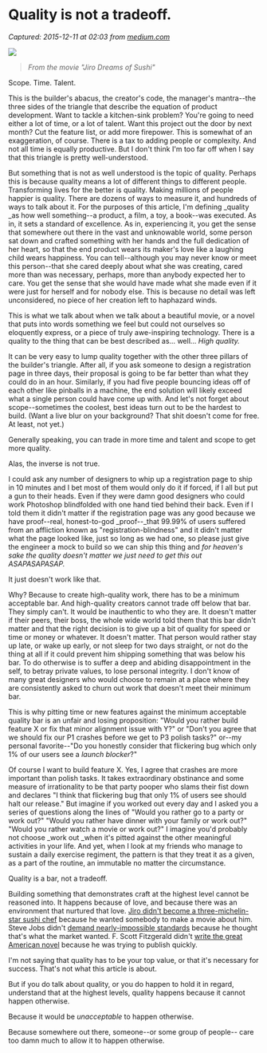 # Quality is not a tradeoff.

_Captured: 2015-12-11 at 02:03 from [medium.com](https://medium.com/the-year-of-the-looking-glass/quality-is-not-a-tradeoff-bcddf7c85553#.t6dwju7kg)_

![](https://cdn-images-2.medium.com/max/800/0*9lG_11ELAmuIaO-Z.jpeg)

> _From the movie "Jiro Dreams of Sushi"_

Scope. Time. Talent.

This is the builder's abacus, the creator's code, the manager's mantra--the three sides of the triangle that describe the equation of product development. Want to tackle a kitchen-sink problem? You're going to need either a lot of time, or a lot of talent. Want this project out the door by next month? Cut the feature list, or add more firepower. This is somewhat of an exaggeration, of course. There is a tax to adding people or complexity. And not all time is equally productive. But I don't think I'm too far off when I say that this triangle is pretty well-understood.

But something that is not as well understood is the topic of quality. Perhaps this is because quality means a lot of different things to different people. Transforming lives for the better is quality. Making millions of people happier is quality. There are dozens of ways to measure it, and hundreds of ways to talk about it. For the purposes of this article, I'm defining _quality _as how well something--a product, a film, a toy, a book--was executed. As in, it sets a standard of excellence. As in, experiencing it, you get the sense that somewhere out there in the vast and unknowable world, some person sat down and crafted something with her hands and the full dedication of her heart, so that the end product wears its maker's love like a laughing child wears happiness. You can tell--although you may never know or meet this person--that she cared deeply about what she was creating, cared more than was necessary, perhaps, more than anybody expected her to care. You get the sense that she would have made what she made even if it were just for herself and for nobody else. This is because no detail was left unconsidered, no piece of her creation left to haphazard winds.

This is what we talk about when we talk about a beautiful movie, or a novel that puts into words something we feel but could not ourselves so eloquently express, or a piece of truly awe-inspiring technology. There is a quality to the thing that can be best described as… well… _High quality._

It can be very easy to lump quality together with the other three pillars of the builder's triangle. After all, if you ask someone to design a registration page in three days, their proposal is going to be far better than what they could do in an hour. Similarly, if you had five people bouncing ideas off of each other like pinballs in a machine, the end solution will likely exceed what a single person could have come up with. And let's not forget about scope--sometimes the coolest, best ideas turn out to be the hardest to build. (Want a live blur on your background? That shit doesn't come for free. At least, not yet.)

Generally speaking, you can trade in more time and talent and scope to get more quality.

Alas, the inverse is not true.

I could ask any number of designers to whip up a registration page to ship in 10 minutes and I bet most of them would only do it if forced, if I all but put a gun to their heads. Even if they were damn good designers who could work Photoshop blindfolded with one hand tied behind their back. Even if I told them it didn't matter if the registration page was any good because we have proof--real, honest-to-god _proof--_that 99.99% of users suffered from an affliction known as "registration-blindness" and it didn't matter what the page looked like, just so long as we had one, so please just give the engineer a mock to build so we can ship this thing and _for heaven's sake the quality doesn't matter we just need to get this out ASAPASAPASAP._

It just doesn't work like that.

Why? Because to create high-quality work, there has to be a minimum acceptable bar. And high-quality creators cannot trade off below that bar. They simply can't. It would be inauthentic to who they are. It doesn't matter if their peers, their boss, the whole wide world told them that this bar didn't matter and that the right decision is to give up a bit of quality for speed or time or money or whatever. It doesn't matter. That person would rather stay up late, or wake up early, or not sleep for two days straight, or not do the thing at all if it could prevent him shipping something that was below his bar. To do otherwise is to suffer a deep and abiding disappointment in the self, to betray private values, to lose personal integrity. I don't know of many great designers who would choose to remain at a place where they are consistently asked to churn out work that doesn't meet their minimum bar.

This is why pitting time or new features against the minimum acceptable quality bar is an unfair and losing proposition: "Would you rather build feature X or fix that minor alignment issue with Y?" or "Don't you agree that we should fix our P1 crashes before we get to P3 polish tasks?" or--my personal favorite--"Do you honestly consider that flickering bug which only 1% of our users see a _launch blocker_?"

Of course I want to build feature X. Yes, I agree that crashes are more important than polish tasks. It takes extraordinary obstinance and some measure of irrationality to be that party pooper who slams their fist down and declares "I think that flickering bug that only 1% of users see should halt our release." But imagine if you worked out every day and I asked you a series of questions along the lines of "Would you rather go to a party or work out?" "Would you rather have dinner with your family or work out?" "Would you rather watch a movie or work out?" I imagine you'd probably not choose _work out _when it's pitted against the other meaningful activities in your life. And yet, when I look at my friends who manage to sustain a daily exercise regiment, the pattern is that they treat it as a given, as a part of the routine, an immutable no matter the circumstance.

Quality is a bar, not a tradeoff.

Building something that demonstrates craft at the highest level cannot be reasoned into. It happens because of love, and because there was an environment that nurtured that love. [Jiro didn't become a three-michelin-star sushi chef](http://en.wikipedia.org/wiki/Jiro_Dreams_of_Sushi) because he wanted somebody to make a movie about him. Steve Jobs didn't [demand nearly-impossible standards](http://dandemeyere.com/blog/5-most-inspiring-steve-jobs-stories) because he thought that's what the market wanted. F. Scott Fitzgerald didn't [write the great American novel](http://en.wikipedia.org/wiki/The_Great_Gatsby) because he was trying to publish quickly.

I'm not saying that quality has to be your top value, or that it's necessary for success. That's not what this article is about.

But if you do talk about quality, or you do happen to hold it in regard, understand that at the highest levels, quality happens because it cannot happen otherwise.

Because it would be _unacceptable_ to happen otherwise.

Because somewhere out there, someone--or some group of people-- care too damn much to allow it to happen otherwise.

